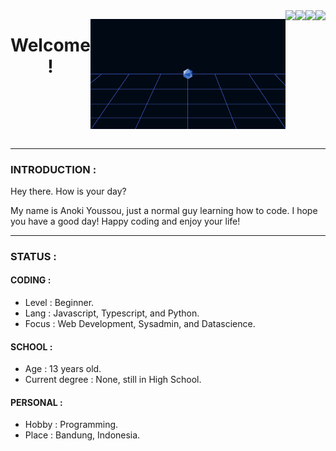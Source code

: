 <div style="display : flex ; justify-content : center ;" align="center">

# Welcome !

----

![banner](/banner.png)
  
----
  
<!--GITHUB-->
<a href="https://www.github.com/anokidev">
<img src="https://img.shields.io/github/followers/anokidev?color=black&label=GITHUB&logo=github&style=for-the-badge"/>
</a>

<!--YOUTUBE-->
<a href="https://www.youtube.com/channel/UCRPOp9IYKKzI8S4KLIyqYfw">
  <img src="https://img.shields.io/youtube/channel/subscribers/UCRPOp9IYKKzI8S4KLIyqYfw?color=red&label=YOUTUBE&logo=youtube&style=for-the-badge"/>
</a>
  
<!--TWITTER-->
<a href="https://twitter.com/anokidev">
<img src="https://img.shields.io/twitter/follow/anokidev?color=blue&label=Twitter&logo=Twitter&style=for-the-badge"/>
</a>

<!--REDDIT-->
<a href="https://www.reddit.com/user/Anoki-Youssou">
<img src="https://img.shields.io/reddit/user-karma/combined/Anoki-Youssou?color=red&label=reddit&logo=reddit&style=for-the-badge"/>
</a>
  
</div>

----

### INTRODUCTION :

Hey there. How is your day?

My name is Anoki Youssou, just a normal guy learning how to code.
I hope you have a good day! Happy coding and enjoy your life!

----

### STATUS :

#### CODING :

- Level : Beginner.
- Lang : Javascript, Typescript, and Python.
- Focus : Web Development, Sysadmin, and Datascience.

#### SCHOOL : 

- Age : 13 years old.
- Current degree : None, still in High School.

#### PERSONAL :

- Hobby : Programming.
- Place : Bandung, Indonesia.

